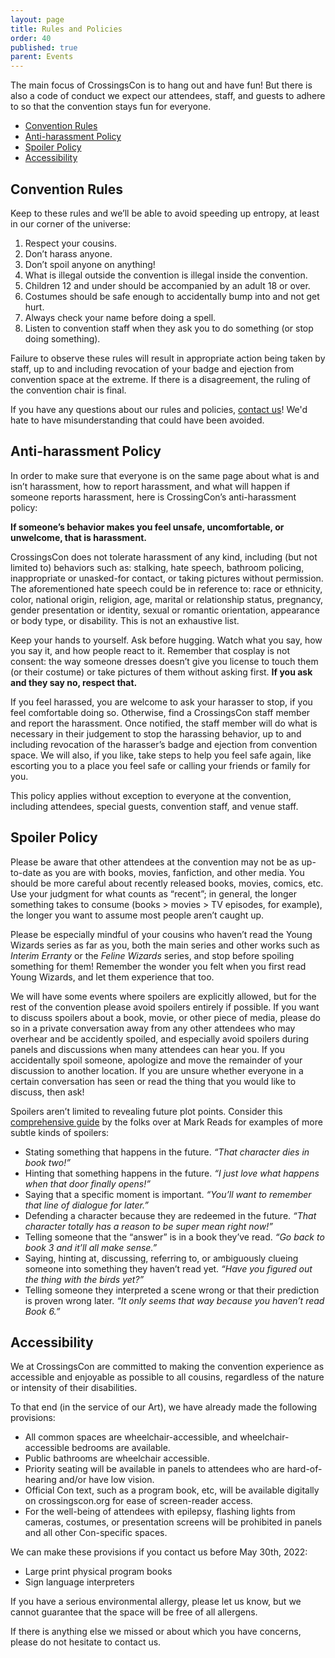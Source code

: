 ```yaml
---
layout: page
title: Rules and Policies
order: 40
published: true
parent: Events
---
```


The main focus of CrossingsCon is to hang out and have fun! But there is also a code of conduct we expect our attendees, staff, and guests to adhere to so that the convention stays fun for everyone.

- [Convention Rules](#convention-rules)
- [Anti-harassment Policy](#anti-harassment-policy)
- [Spoiler Policy](#spoiler-policy)
- [Accessibility](#accessibility)

## Convention Rules

Keep to these rules and we’ll be able to avoid speeding up entropy, at least in our corner of the universe:

1. Respect your cousins.
1. Don’t harass anyone.
2. Don’t spoil anyone on anything!
3. What is illegal outside the convention is illegal inside the convention.
4. Children 12 and under should be accompanied by an adult 18 or over.
5. Costumes should be safe enough to accidentally bump into and not get hurt.
6. Always check your name before doing a spell.
7. Listen to convention staff when they ask you to do something (or stop doing something).


Failure to observe these rules will result in appropriate action being taken by staff, up to and including revocation of your badge and ejection from convention space at the extreme. If there is a disagreement, the ruling of the convention chair is final.

If you have any questions about our rules and policies, [contact us]({{site.baseurl}}/about/contact)! We'd hate to have misunderstanding that could have been avoided.

## Anti-harassment Policy

In order to make sure that everyone is on the same page about what is and isn’t harassment, how to report harassment, and what will happen if someone reports harassment, here is CrossingCon’s anti-harassment policy:

**If someone’s behavior makes you feel unsafe, uncomfortable, or unwelcome, that is harassment.**

CrossingsCon does not tolerate harassment of any kind, including (but not limited to) behaviors such as: stalking, hate speech, bathroom policing, inappropriate or unasked-for contact, or taking pictures without permission. The aforementioned hate speech could be in reference to: race or ethnicity, color, national origin, religion, age, marital or relationship status, pregnancy, gender presentation or identity, sexual or romantic orientation, appearance or body type, or disability. This is not an exhaustive list.

Keep your hands to yourself. Ask before hugging. Watch what you say, how you say it, and how people react to it. Remember that cosplay is not consent: the way someone dresses doesn’t give you license to touch them (or their costume) or take pictures of them without asking first. **If you ask and they say no, respect that.**

If you feel harassed, you are welcome to ask your harasser to stop, if you feel comfortable doing so. Otherwise, find a CrossingsCon staff member and report the harassment. Once notified, the staff member will do what is necessary in their judgement to stop the harassing behavior, up to and including revocation of the harasser’s badge and ejection from convention space. We will also, if you like, take steps to help you feel safe again, like escorting you to a place you feel safe or calling your friends or family for you.

This policy applies without exception to everyone at the convention, including attendees, special guests, convention staff, and venue staff.

## Spoiler Policy
Please be aware that other attendees at the convention may not be as up-to-date as you are with books, movies, fanfiction, and other media. You should be more careful about recently released books, movies, comics, etc. Use your judgment for what counts as “recent”; in general, the longer something takes to consume (books > movies > TV episodes, for example), the longer you want to assume most people aren’t caught up.

Please be especially mindful of your cousins who haven’t read the Young Wizards series as far as you, both the main series and other works such as <em>Interim Erranty</em> or the <em>Feline Wizards</em> series, and stop before spoiling something for them! Remember the wonder you felt when you first read Young Wizards, and let them experience that too.

We will have some events where spoilers are explicitly allowed, but for the rest of the convention please avoid spoilers entirely if possible. If you want to discuss spoilers about a book, movie, or other piece of media, please do so in a private conversation away from any other attendees who may overhear and be accidently spoiled, and especially avoid spoilers during panels and discussions when many attendees can hear you. If you accidentally spoil someone, apologize and move the remainder of your discussion to another location. If you are unsure whether everyone in a certain conversation has seen or read the thing that you would like to discuss, then ask!

Spoilers aren’t limited to revealing future plot points. Consider this [comprehensive guide](http://markreads.net/reviews/about/) by the folks over at Mark Reads for examples of more subtle kinds of spoilers:
<ul>
    <li>Stating something that happens in the future. <em>“That character dies in book two!”</em></li>
    <li>Hinting that something happens in the future. <em>“I just love what happens when that door finally opens!”</em></li>
    <li>Saying that a specific moment is important. <em>“You’ll want to remember that line of dialogue for later.”</em></li>
    <li>Defending a character because they are redeemed in the future. <em>“That character totally has a reason to be super mean right now!”</em></li>
    <li>Telling someone that the “answer” is in a book they’ve read. <em>“Go back to book 3 and it’ll all make sense.”</em></li>
    <li>Saying, hinting at, discussing, referring to, or ambiguously clueing someone into something they haven’t read yet. <em>“Have you figured out the thing with the birds yet?”</em></li>
    <li>Telling someone they interpreted a scene wrong or that their prediction is proven wrong later. <em>“It only seems that way because you haven’t read Book 6.”</em></li>
</ul>

## Accessibility

We at CrossingsCon are committed to making the convention experience as accessible and enjoyable as possible to all cousins, regardless of the nature or intensity of their disabilities.

To that end (in the service of our Art), we have already made the following provisions:

- All common spaces are wheelchair-accessible, and wheelchair-accessible bedrooms are available.
- Public bathrooms are wheelchair accessible.
- Priority seating will be available in panels to attendees who are hard-of-hearing and/or have low vision.
- Official Con text, such as a program book, etc, will be available digitally on crossingscon.org for ease of screen-reader access.
- For the well-being of attendees with epilepsy, flashing lights from cameras, costumes, or presentation screens will be prohibited in panels and all other Con-specific spaces.

We can make these provisions if you contact us before May 30th, 2022:

- Large print physical program books
- Sign language interpreters

If you have a serious environmental allergy, please let us know, but we cannot guarantee that the space will be free of all allergens.

<!-- With specific respect to our offsite programming, we will soon have the following information:

- Walking distance required
- Elevator/escalator/ramp presence at various locations -->

If there is anything else we missed or about which you have concerns, please do not hesitate to contact us.
